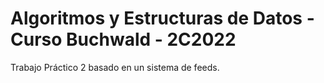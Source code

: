 # Algoritmos y Estructuras de Datos - Curso Buchwald - 2C2022

Trabajo Práctico 2 basado en un sistema de feeds.
